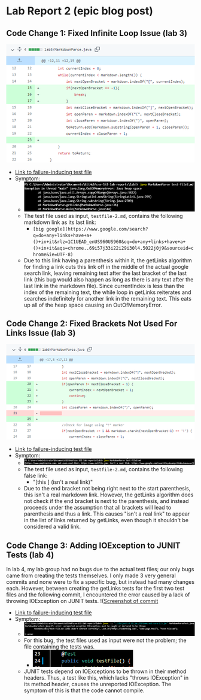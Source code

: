 # Lab Report 2 (epic blog post)

## Code Change 1: Fixed Infinite Loop Issue (lab 3)

![Screenshot of commit](image1.PNG)
- [Link to failure-inducing test file](https://raw.githubusercontent.com/ndesopo/cse-15l-lab-reports/main/lab3/test-file2.md)
- Symptom: 
    - ![Symptom Picture](image2.PNG)
    - The test file used as input, `testfile-2.md`, contains the following markdown link as its last link:
        - `[big google](https://www.google.com/search?q=do+any+links+have+a+()+in+it&rlz=1C1UEAD_enUS960US960&oq=do+any+links+have+a+()+in+it&aqs=chrome..69i57j33i22i29i30l4.5022j0j9&sourceid=chrome&ie=UTF-8)`
    - Due to this link having a parenthesis within it, the getLinks algorithm for finding a link cuts this link off in the middle of the actual google search link, leaving remaining text after the last bracket of the last link (this bug would also happen as long as there is any text after the last link in the markdown file). Since currentIndex is less than the index of the remaining text, the while loop in getLinks reiterates and searches indefinitely for another link in the remaining text. This eats up all of the heap space causing an OutOfMemoryError.

## Code Change 2: Fixed Brackets Not Used For Links Issue (lab 3)

![Screenshot of commit](image3.PNG)
- [Link to failure-inducing test file](https://raw.githubusercontent.com/ndesopo/cse-15l-lab-reports/main/lab3/test-file2.md)
- Symptom: 
    - ![Symptom Picture](image4.PNG)
    - The test file used as input, `testfile-2.md`, contains the following false link:
        - "[this ] (isn't a real link)"
    - Due to the end bracket not being right next to the start parenthesis, this isn't a real markdown link. However, the getLinks algorithm does not check if the end bracket is next to the parenthesis, and instead proceeds under the assumption that all brackets will lead to parenthesis and thus a link. This causes "isn't a real link" to appear in the list of links returned by getLinks, even though it shouldn't be considered a valid link.

## Code Change 3: Adding IOException to JUNIT Tests (lab 4)

In lab 4, my lab group had no bugs due to the actual test files; our only bugs came from creating the tests themselves. I only made 3 very general commits and none were to fix a specific bug, but instead had many changes each. However, between creating the getLinks tests for the first two test files and the following commit, I encountered the error caused by a lack of throwing IOException on JUNIT tests.
!([Screenshot of commit](image5.PNG)
- [Link to failure-inducing test file](https://raw.githubusercontent.com/ndesopo/cse-15l-lab-reports/main/lab4/MarkdownParseTest.java)
- Symptom: 
    - ![Symptom Picture](image7.PNG)
    - For this bug, the test files used as input were not the problem; the file containing the tests was.
        - ![Error Line Example](image6.PNG)
    - JUNIT tests depend on IOExceptions to be thrown in their method headers. Thus, a test like this, which lacks "throws IOException" in its method header, causes the unreported IOException. The symptom of this is that the code cannot compile.
